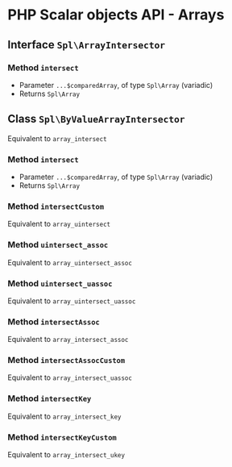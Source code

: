# PHP Scalar objects API - Arrays

## Interface `Spl\ArrayIntersector`

### Method `​intersect`

* Parameter `...$comparedArray`, of type `Spl\Array` (variadic)
* Returns `Spl\Array`

## Class `Spl\ByValueArrayIntersector`

Equivalent to `array_​intersect`

### Method `​intersect`

* Parameter `...$comparedArray`, of type `Spl\Array` (variadic)
* Returns `Spl\Array`




### Method `​intersectCustom`

Equivalent to `array_​uintersect`


### Method `​uintersect_​assoc`

Equivalent to `array_​uintersect_​assoc`


### Method `​uintersect_​uassoc`

Equivalent to `array_​uintersect_​uassoc`


### Method `​intersectAssoc`

Equivalent to `array_​intersect_​assoc`


### Method `​intersectAssocCustom`

Equivalent to `array_​intersect_​uassoc`


### Method `​intersectKey`

Equivalent to `array_​intersect_​key`


### Method `​intersectKeyCustom`

Equivalent to `array_​intersect_​ukey`